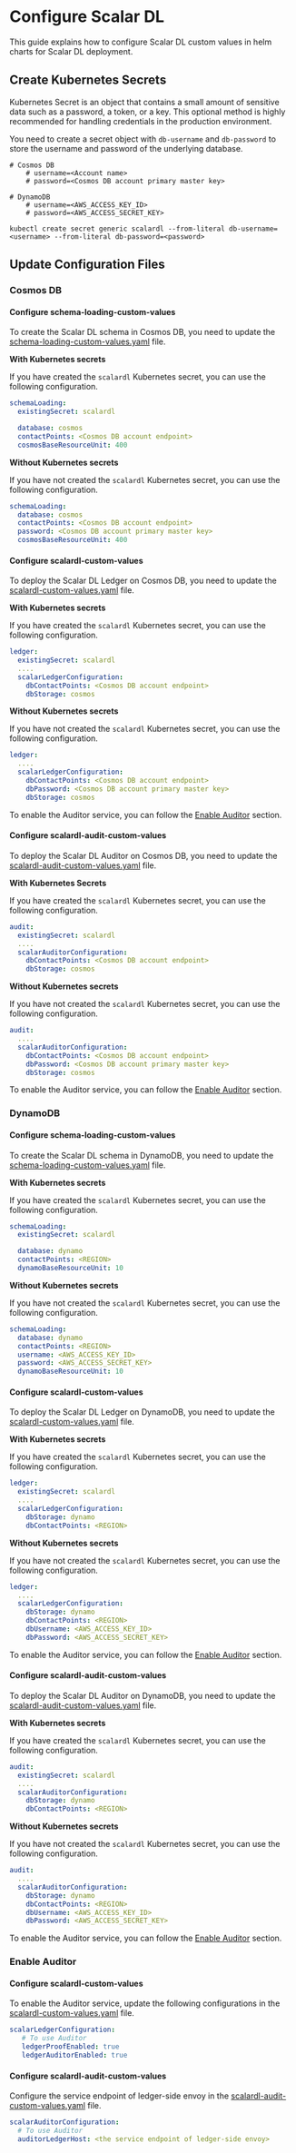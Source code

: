 # Configure Scalar DL

This guide explains how to configure Scalar DL custom values in helm charts for Scalar DL deployment.

## Create Kubernetes Secrets

Kubernetes Secret is an object that contains a small amount of sensitive data such as a password, a token, or a key. 
This optional method is highly recommended for handling credentials in the production environment.

You need to create a secret object with `db-username` and `db-password` to store the username and password of the underlying database.

```
# Cosmos DB
    # username=<Account name>
    # password=<Cosmos DB account primary master key>

# DynamoDB
    # username=<AWS_ACCESS_KEY_ID>
    # password=<AWS_ACCESS_SECRET_KEY>

kubectl create secret generic scalardl --from-literal db-username=<username> --from-literal db-password=<password>
```

## Update Configuration Files 

### Cosmos DB

#### Configure schema-loading-custom-values

To create the Scalar DL schema in Cosmos DB, you need to update the [schema-loading-custom-values.yaml](../conf/schema-loading-custom-values.yaml) file.

**With Kubernetes secrets**

If you have created the `scalardl` Kubernetes secret, you can use the following configuration.

```yaml
schemaLoading:
  existingSecret: scalardl

  database: cosmos
  contactPoints: <Cosmos DB account endpoint>
  cosmosBaseResourceUnit: 400
```

**Without Kubernetes secrets**

If you have not created the `scalardl` Kubernetes secret, you can use the following configuration.

```yaml
schemaLoading:
  database: cosmos
  contactPoints: <Cosmos DB account endpoint>
  password: <Cosmos DB account primary master key>
  cosmosBaseResourceUnit: 400
```

#### Configure scalardl-custom-values 

To deploy the Scalar DL Ledger on Cosmos DB, you need to update the [scalardl-custom-values.yaml](../conf/scalardl-custom-values.yaml) file.

**With Kubernetes secrets**

If you have created the `scalardl` Kubernetes secret, you can use the following configuration.

```yaml
ledger:
  existingSecret: scalardl
  ....
  scalarLedgerConfiguration:
    dbContactPoints: <Cosmos DB account endpoint>
    dbStorage: cosmos
```
**Without Kubernetes secrets**

If you have not created the `scalardl` Kubernetes secret, you can use the following configuration.

```yaml
ledger:
  ....
  scalarLedgerConfiguration:
    dbContactPoints: <Cosmos DB account endpoint>
    dbPassword: <Cosmos DB account primary master key>
    dbStorage: cosmos
```

To enable the Auditor service, you can follow the [Enable Auditor](#enable-auditor) section.

#### Configure scalardl-audit-custom-values

To deploy the Scalar DL Auditor on Cosmos DB, you need to update the [scalardl-audit-custom-values.yaml](../conf/scalardl-audit-custom-values.yaml) file.

**With Kubernetes Secrets**

If you have created the `scalardl` Kubernetes secret, you can use the following configuration.

```yaml
audit:
  existingSecret: scalardl
  ....
  scalarAuditorConfiguration:
    dbContactPoints: <Cosmos DB account endpoint>
    dbStorage: cosmos
```

**Without Kubernetes secrets**

If you have not created the `scalardl` Kubernetes secret, you can use the following configuration.

```yaml
audit:
  ....
  scalarAuditorConfiguration:
    dbContactPoints: <Cosmos DB account endpoint>
    dbPassword: <Cosmos DB account primary master key>
    dbStorage: cosmos
```

To enable the Auditor service, you can follow the [Enable Auditor](#enable-auditor) section.

### DynamoDB

#### Configure schema-loading-custom-values

To create the Scalar DL schema in DynamoDB, you need to update the [schema-loading-custom-values.yaml](../conf/schema-loading-custom-values.yaml) file.

**With Kubernetes secrets**

If you have created the `scalardl` Kubernetes secret, you can use the following configuration.

```yaml
schemaLoading:
  existingSecret: scalardl

  database: dynamo
  contactPoints: <REGION>
  dynamoBaseResourceUnit: 10
```

**Without Kubernetes secrets**

If you have not created the `scalardl` Kubernetes secret, you can use the following configuration.

```yaml
schemaLoading:
  database: dynamo
  contactPoints: <REGION>
  username: <AWS_ACCESS_KEY_ID>
  password: <AWS_ACCESS_SECRET_KEY>
  dynamoBaseResourceUnit: 10
```

#### Configure scalardl-custom-values

To deploy the Scalar DL Ledger on DynamoDB, you need to update the [scalardl-custom-values.yaml](../conf/scalardl-custom-values.yaml) file.

**With Kubernetes secrets**

If you have created the `scalardl` Kubernetes secret, you can use the following configuration.

```yaml
ledger:
  existingSecret: scalardl
  ....
  scalarLedgerConfiguration:
    dbStorage: dynamo
    dbContactPoints: <REGION>
```

**Without Kubernetes secrets**

If you have not created the `scalardl` Kubernetes secret, you can use the following configuration.

```yaml
ledger:
  ....
  scalarLedgerConfiguration:
    dbStorage: dynamo
    dbContactPoints: <REGION>
    dbUsername: <AWS_ACCESS_KEY_ID>
    dbPassword: <AWS_ACCESS_SECRET_KEY>
```

To enable the Auditor service, you can follow the [Enable Auditor](#enable-auditor) section.

#### Configure scalardl-audit-custom-values

To deploy the Scalar DL Auditor on DynamoDB, you need to update the [scalardl-audit-custom-values.yaml](../conf/scalardl-audit-custom-values.yaml) file.

**With Kubernetes secrets**

If you have created the `scalardl` Kubernetes secret, you can use the following configuration.

```yaml
audit:
  existingSecret: scalardl
  ....
  scalarAuditorConfiguration:
    dbStorage: dynamo
    dbContactPoints: <REGION>
```

**Without Kubernetes secrets**

If you have not created the `scalardl` Kubernetes secret, you can use the following configuration.

```yaml
audit:
  ....
  scalarAuditorConfiguration:
    dbStorage: dynamo
    dbContactPoints: <REGION>
    dbUsername: <AWS_ACCESS_KEY_ID>
    dbPassword: <AWS_ACCESS_SECRET_KEY>
```

To enable the Auditor service, you can follow the [Enable Auditor](#enable-auditor) section.

### Enable Auditor 

#### Configure scalardl-custom-values

To enable the Auditor service, update the following configurations in the [scalardl-custom-values.yaml](../conf/scalardl-custom-values.yaml) file.

```yaml
scalarLedgerConfiguration:
   # To use Auditor
   ledgerProofEnabled: true
   ledgerAuditorEnabled: true
```

#### Configure scalardl-audit-custom-values

Configure the service endpoint of ledger-side envoy in the [scalardl-audit-custom-values.yaml](../conf/scalardl-audit-custom-values.yaml) file.

```yaml
scalarAuditorConfiguration:
  # To use Auditor
  auditorLedgerHost: <the service endpoint of ledger-side envoy>
```
